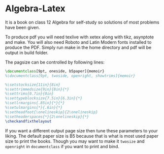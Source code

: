 # Algebra-Latex
It is a book on class 12 Algebra for self-study so solutions of most problems
have been given.

To produce pdf you will need texlive with xetex along with tikz, asynptote and make.
You will also need Roboto and Latin Modern fonts installed to produce the PDF.
Simply run make in the home directory and pdf will be output in build folder.

The pagsize can be controlled by following lines:

```latex
\documentclass[9pt, oneside, b5paper]{memoir}
%\documentclass[9pt, twoside, openright, showtrims]{memoir}

%\setstocksize{11in}{8in}
%\settrimmedsize{9in}{8in}{*}
%\settrims{0.7in}{0in}
%\settypeblocksize{7.5in}{6.3in}{*}
%\setlrmargins{.85in}{*}{*}
%\setulmargins{*}{.6in}{*}
%\setheadfoot{\onelineskip}{2\onelineskip}
%\setheaderspaces{*}{2\onelineskip}{*}
\checkandfixthelayout
```

If you want a different output page size then tune these parameters to your liking.
The default paper size is B5 because that is what is most used paper size to print
the books. Though you may want to make it `twosize` and `openright` in
`documentclass` if you want to print and bind.
